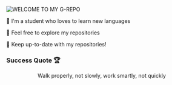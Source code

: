 ![WELCOME TO MY G-REPO](https://user-images.githubusercontent.com/82915997/229525353-055e2581-26aa-401b-8306-914ba742747c.png)

🏮 I'm a student who loves to learn new languages

🏮 Feel free to explore my repositories

🏮 Keep up-to-date with my repositories!

### Success Quote 🏆
<div style="text-align: center;">
  Walk properly, not slowly, work smartly, not quickly
</div>

